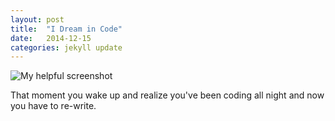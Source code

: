 ```yaml
---
layout: post
title:  "I Dream in Code"
date:   2014-12-15
categories: jekyll update
---
```

![My helpful screenshot]({{site.url}}/assets/programmers_life.jpg)

That moment you wake up and realize you've been coding all night and now you have to re-write.
